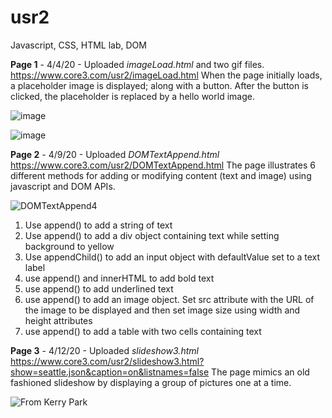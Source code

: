 # usr2
Javascript, CSS, HTML lab, DOM

**Page 1** - 4/4/20 - Uploaded *imageLoad.html* and two gif files.
https://www.core3.com/usr2/imageLoad.html
When the page initially loads, a placeholder image is displayed; along with a button. After the button is clicked, the placeholder is replaced by a hello world image.

![image](https://user-images.githubusercontent.com/103004352/161812904-667e8586-e1fa-4a60-9314-e5b87285b9ae.png)

![image](https://user-images.githubusercontent.com/103004352/161812976-54436e6a-ef24-405f-9392-2be6cdb95ce2.png)

**Page 2** - 4/9/20 - Uploaded *DOMTextAppend.html*
https://www.core3.com/usr2/DOMTextAppend.html
The page illustrates 6 different methods for adding or modifying content (text and image) using javascript and DOM APIs.

![DOMTextAppend4](https://user-images.githubusercontent.com/103004352/162637203-993b180c-5340-43cf-b27d-e2e6da9c5729.png)

1. Use append() to add a string of text
2. Use append() to add a div object containing text while setting background to yellow 
3. Use appendChild() to add an input object with defaultValue set to a text label
4. use append() and innerHTML to add bold text
5. use append() to add underlined text
6. use append() to add an image object. Set src attribute with the URL of the image to be displayed and then set image size using width and height attributes
7. use append() to add a table with two cells containing text

**Page 3** - 4/12/20 - Uploaded *slideshow3.html* 
https://www.core3.com/usr2/slideshow3.html?show=seattle.json&caption=on&listnames=false 
The page mimics an old fashioned slideshow by displaying a group of pictures one at a time.

![From Kerry Park](https://user-images.githubusercontent.com/103004352/163073395-daf1e0a1-8b5b-43d1-a3f1-3f031e4fb50c.png)

